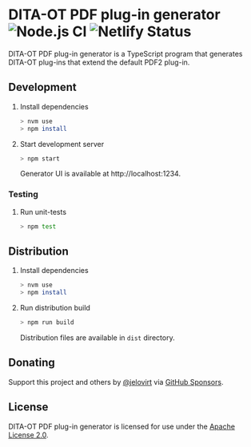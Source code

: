 # DITA-OT PDF plug-in generator ![Node.js CI] ![Netlify Status]

DITA-OT PDF plug-in generator is a TypeScript program that generates DITA-OT plug-ins that extend the default PDF2 plug-in.

## Development

1.  Install dependencies
    ```sh
    > nvm use
    > npm install
    ```
2.  Start development server
    ```sh
    > npm start
    ```
    Generator UI is available at http://localhost:1234.

### Testing

1.  Run unit-tests
    ```sh
    > npm test
    ```

## Distribution

1.  Install dependencies
    ```sh
    > nvm use
    > npm install
    ```
2.  Run distribution build
    ```sh
    > npm run build
    ```
    Distribution files are available in `dist` directory.

## Donating

Support this project and others by [@jelovirt](https://github.com/jelovirt) via [GitHub Sponsors](https://github.com/sponsors/jelovirt).

## License

DITA-OT PDF plug-in generator is licensed for use under the [Apache License 2.0](http://www.apache.org/licenses/LICENSE-2.0).

[netlify status]: https://api.netlify.com/api/v1/badges/55797fd8-f3be-41c7-b252-c52de60e3917/deploy-status
[node.js ci]: https://github.com/jelovirt/pdf-generator/workflows/Test/badge.svg
